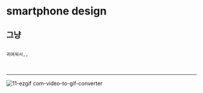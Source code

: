 <h1>smartphone design</h1>

## 그냥 
```bash

귀여워서,,

```

<br/>

---

![11-ezgif com-video-to-gif-converter](https://github.com/user-attachments/assets/a863fb21-bbea-426b-aa29-b92196320647)
